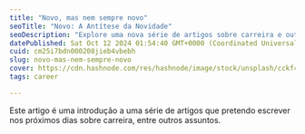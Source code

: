 ```yaml
---
title: "Novo, mas nem sempre novo"
seoTitle: "Novo: A Antítese da Novidade"
seoDescription: "Explore uma nova série de artigos sobre carreira e outros tópicos interessantes para enriquecer seu conhecimento"
datePublished: Sat Oct 12 2024 01:54:40 GMT+0000 (Coordinated Universal Time)
cuid: cm25i7bdn000208jieb4vbebh
slug: novo-mas-nem-sempre-novo
cover: https://cdn.hashnode.com/res/hashnode/image/stock/unsplash/cckf4TsHAuw/upload/ca0d2f50ea83cc645bbe7ee9b2fd9c5d.jpeg
tags: career

---
```


Este artigo é uma introdução a uma série de artigos que pretendo escrever nos próximos dias sobre carreira, entre outros assuntos.